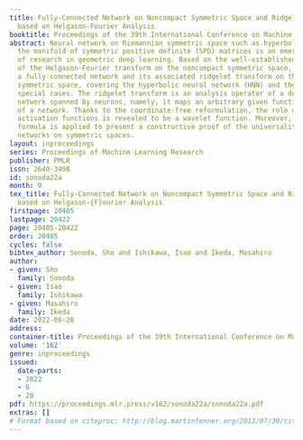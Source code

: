 ```yaml
---
title: Fully-Connected Network on Noncompact Symmetric Space and Ridgelet Transform
  based on Helgason-Fourier Analysis
booktitle: Proceedings of the 39th International Conference on Machine Learning
abstract: Neural network on Riemannian symmetric space such as hyperbolic space and
  the manifold of symmetric positive definite (SPD) matrices is an emerging subject
  of research in geometric deep learning. Based on the well-established framework
  of the Helgason-Fourier transform on the noncompact symmetric space, we present
  a fully-connected network and its associated ridgelet transform on the noncompact
  symmetric space, covering the hyperbolic neural network (HNN) and the SPDNet as
  special cases. The ridgelet transform is an analysis operator of a depth-2 continuous
  network spanned by neurons, namely, it maps an arbitrary given function to the weights
  of a network. Thanks to the coordinate-free reformulation, the role of nonlinear
  activation functions is revealed to be a wavelet function. Moreover, the reconstruction
  formula is applied to present a constructive proof of the universality of finite
  networks on symmetric spaces.
layout: inproceedings
series: Proceedings of Machine Learning Research
publisher: PMLR
issn: 2640-3498
id: sonoda22a
month: 0
tex_title: Fully-Connected Network on Noncompact Symmetric Space and Ridgelet Transform
  based on Helgason-{F}ourier Analysis
firstpage: 20405
lastpage: 20422
page: 20405-20422
order: 20405
cycles: false
bibtex_author: Sonoda, Sho and Ishikawa, Isao and Ikeda, Masahiro
author:
- given: Sho
  family: Sonoda
- given: Isao
  family: Ishikawa
- given: Masahiro
  family: Ikeda
date: 2022-06-28
address:
container-title: Proceedings of the 39th International Conference on Machine Learning
volume: '162'
genre: inproceedings
issued:
  date-parts:
  - 2022
  - 6
  - 28
pdf: https://proceedings.mlr.press/v162/sonoda22a/sonoda22a.pdf
extras: []
# Format based on citeproc: http://blog.martinfenner.org/2013/07/30/citeproc-yaml-for-bibliographies/
---
```

